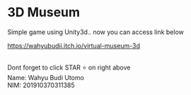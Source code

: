 # 3D Museum
Simple game using Unity3d.. now you can access link below

https://wahyubudii.itch.io/virtual-museum-3d

<br>
Dont forget to click STAR ⭐ on right above
<br>
Name: Wahyu Budi Utomo <br>
NIM: 201910370311385
